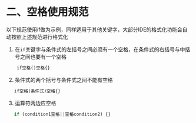 # 二、空格使用规范

以下规范使用if做为示例，同样适用于其他关键字，大部分IDE的格式化功能会自动按照上述规范进行格式化

1. 在`if`关键字与条件式的左括号之间必须有一个空格，在条件式的右括号与中括号之间也要有一个空格

```php
    if空格()空格{}
```
    
2. 条件式的两个括号与条件式之间不能有空格

```php
   if空格(条件式)空格{}
```
3. 运算符两边应空格
```php
   if (condition1空格||空格condition2) {}
```    
